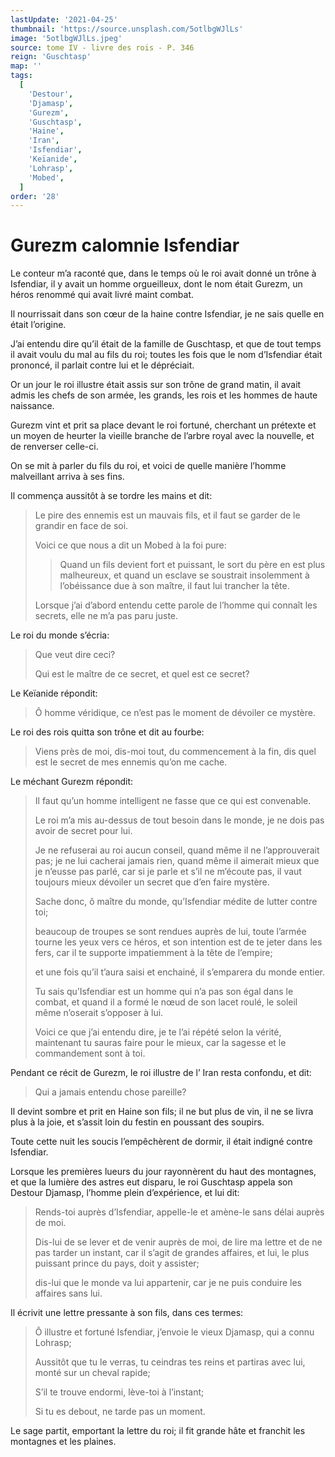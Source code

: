 ```yaml
---
lastUpdate: '2021-04-25'
thumbnail: 'https://source.unsplash.com/5otlbgWJlLs'
image: '5otlbgWJlLs.jpeg'
source: tome IV - livre des rois - P. 346
reign: 'Guschtasp'
map: ''
tags:
  [
    'Destour',
    'Djamasp',
    'Gurezm',
    'Guschtasp',
    'Haine',
    'Iran',
    'Isfendiar',
    'Keïanide',
    'Lohrasp',
    'Mobed',
  ]
order: '28'
---
```


# Gurezm calomnie Isfendiar

Le conteur m’a raconté que, dans le temps où le roi avait donné un trône à Isfendiar, il y avait un homme orgueilleux, dont le nom était Gurezm, un héros renommé qui avait livré maint combat.

Il nourrissait dans son cœur de la haine contre Isfendiar, je ne sais quelle en était l’origine.

J’ai entendu dire qu’il était de la famille de Guschtasp, et que de tout temps il avait voulu du mal au fils du roi; toutes les fois que le nom d’Isfendiar était prononcé, il parlait contre lui et le dépréciait.

Or un jour le roi illustre était assis sur son trône
de grand matin, il avait admis les chefs de son armée, les grands, les rois et les hommes de haute naissance.

Gurezm vint et prit sa place devant le roi fortuné, cherchant un prétexte et un moyen de heurter la vieille branche de l’arbre royal avec la nouvelle, et de renverser celle-ci.

On se mit à parler du fils du roi, et voici de quelle manière l’homme malveillant arriva à ses fins.

Il commença aussitôt à se tordre les mains et dit:

> Le pire des ennemis est un mauvais fils, et il faut se garder de le grandir en face de soi.
>
> Voici ce que nous a dit un Mobed à la foi pure:
>
> > Quand un fils devient fort et puissant, le sort du père en est plus malheureux, et quand un esclave se soustrait insolemment à l’obéissance due à son maître, il faut lui trancher la tête.
>
> Lorsque j’ai d’abord entendu cette parole de l’homme qui connaît les secrets, elle ne m’a pas paru juste.

Le roi du monde s’écria:

> Que veut dire ceci?
>
> Qui est le maître de ce secret, et quel est ce secret?

Le Keïanide répondit:

> Ô homme véridique, ce n’est pas le moment de dévoiler ce mystère.

Le roi des rois quitta son trône et dit au fourbe:

> Viens près de moi, dis-moi tout, du commencement à la fin, dis quel est le secret de mes ennemis qu’on me cache.

Le méchant Gurezm répondit:

> Il faut qu’un homme intelligent ne fasse que ce qui est convenable.
>
> Le roi m’a mis au-dessus de tout besoin dans le monde, je ne dois pas avoir de secret pour lui.
>
> Je ne refuserai au roi aucun conseil, quand même il ne l’approuverait pas; je ne lui cacherai jamais rien, quand même il aimerait mieux que je n’eusse pas parlé, car si je parle et s’il ne m’écoute pas, il vaut toujours mieux dévoiler un secret que d’en faire mystère.
>
> Sache donc, ô maître du monde, qu’Isfendiar médite de lutter contre toi;
>
> beaucoup de troupes se sont rendues auprès de lui, toute l’armée tourne les yeux vers ce héros, et son intention est de te jeter dans les fers, car il te supporte impatiemment à la tête de l’empire;
>
> et une fois qu’il t’aura saisi et enchainé, il s’emparera du monde entier.
>
> Tu sais qu’Isfendiar est un homme qui n’a pas son égal dans le combat, et quand il a formé le nœud de son lacet roulé, le soleil même n’oserait s’opposer à lui.
>
> Voici ce que j’ai entendu dire, je te l’ai répété selon la vérité, maintenant tu sauras faire pour le mieux, car la sagesse et le commandement sont à toi.

Pendant ce récit de Gurezm, le roi illustre de l’ Iran resta confondu, et dit:

> Qui a jamais entendu chose pareille?

Il devint sombre et prit en Haine son fils; il ne but plus de vin, il ne se livra plus à la joie, et s’assit loin du festin en poussant des soupirs.

Toute cette nuit les soucis l’empêchèrent de dormir, il était indigné contre Isfendiar.

Lorsque les premières lueurs du jour rayonnèrent du haut des montagnes, et que la lumière des astres eut disparu, le roi Guschtasp appela son Destour Djamasp, l’homme plein d’expérience, et lui dit:

> Rends-toi auprès d’Isfendiar, appelle-le et amène-le sans délai auprès de moi.
>
> Dis-lui de se lever et de venir auprès de moi, de lire ma lettre et de ne pas tarder un instant, car il s’agit de grandes affaires, et lui, le plus puissant prince du pays, doit y assister;
>
> dis-lui que le monde va lui appartenir, car je ne puis conduire les affaires sans lui.

Il écrivit une lettre pressante à son fils, dans ces termes:

> Ô illustre et fortuné Isfendiar, j’envoie le vieux Djamasp, qui a connu Lohrasp;
>
> Aussitôt que tu le verras, tu ceindras tes reins et partiras avec lui, monté sur un cheval rapide;
>
> S’il te trouve endormi, lève-toi à l’instant;
>
> Si tu es debout, ne tarde pas un moment.

Le sage partit, emportant la lettre du roi; il fit grande hâte et franchit les montagnes et les plaines.
